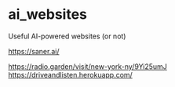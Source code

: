 # ai_websites
Useful AI-powered websites (or not)

https://saner.ai/

https://radio.garden/visit/new-york-ny/9Yi25umJ
https://driveandlisten.herokuapp.com/

